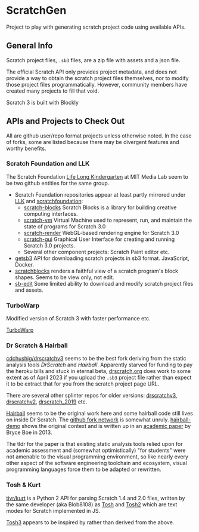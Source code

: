 # ScratchGen

Project to play with generating scratch project code using available APIs.

## General Info

Scratch project files, `.sb3` files, are a zip file with assets and a json file.

The official Scratch API only provides project metadata, and does not provide a way to obtain the scratch project files
themselves, nor to modify those project files programmatically. However, community members have created many projects 
to fill that void.

Scratch 3 is built with Blockly

## APIs and Projects to Check Out

All are github user/repo format projects unless otherwise noted. In the case of forks, some are listed because there may 
be divergent features and worthy benefits.

### Scratch Foundation and LLK

The Scratch Foundation [Life Long Kindergarten](https://github.com/LLK) at MIT Media Lab seem to be two github entities for the same group.

* Scratch Foundation repositories appear at least partly mirrored under [LLK](https://github.com/LLK) and 
[scratchfoundation](https://github.com/scratchfoundation):
  * [scratch-blocks](https://github.com/scratchfoundation/scratch-blocks) Scratch Blocks is a library for building 
   creative computing interfaces. 
  * [scratch-vm](https://github.com/scratchfoundation/scratch-vm) Virtual Machine used to represent, run, and maintain the state of programs for Scratch 3.0
  * [scratch-render](https://github.com/scratchfoundation/scratch-render) WebGL-based rendering engine for Scratch 3.0
  * [scratch-gui](https://github.com/LLK/scratch-gui) Graphical User Interface for creating and running Scratch 3.0 projects.
  * Several other component projects: Scratch Paint editor etc.
* [getsb3](https://github.com/cdchushig/getsb3) API for downloading scratch projects in sb3 format. JavaScript, Docker.
* [scratchblocks](https://github.com/scratchblocks/scratchblocks) renders a faithful view of a scratch program's block 
shapes. Seems to be view only, not edit.
* [sb-edit](https://github.com/leopard-js/sb-edit) Some limited ability to download and modify scratch project files and assets.

### TurboWarp

Modified version of Scratch 3 with faster performance etc.

[TurboWarp](https://github.com/TurboWarp)

### Dr Scratch & Hairball 

[cdchushig/drscratchv3](https://github.com/cdchushig/drscratchv3) seems to be the best fork deriving from the 
static analysis tools _DrScratch_ and _Hairball_. Apparently starved for funding to pay the heroku bills and 
stuck in eternal beta, [drscratch.org](http://drscratch.org/) does work to some extent as of April 2023 if you upload 
the `.sb3` project file rather than expect it to be extract that for you from the scratch project page URL.

There are several other splinter repos for older versions: 
[drscratchv3](https://github.com/AngelaVargas/drscratchv3),
[drscratchv2](https://github.com/AngelaVargas/drscratchv2), 
[drscratch_2019](https://github.com/AngelaVargas/drScratch_2019) etc.

[Hairball](https://github.com/ucsb-cs-education/hairball/) seems to be the original work here and some hairball code 
still lives on inside Dr Scratch. The [github fork network](https://github.com/jemole/hairball/network) is somewhat 
unruly. [hairball-demo](https://github.com/ucsb-cs-education/hairball-demo) shows the original context and is written 
up in an [academic paper](http://cs.ucsb.edu/~bboe/p/cv#sigcse13) by Bryce Boe in 2013. 

The tldr for the paper is that existing static analysis tools relied upon for academic assessment and (somewhat 
optimistically) "for students"  were not amenable to the visual programming environment, so like nearly every other 
aspect of the software engineering toolchain and ecosystem, visual programming languages force them to be adapted or 
rewritten.

### Tosh & Kurt

[tjvr/kurt](https://github.com/tjvr/kurt) is a Python 2 API for parsing Scratch 1.4 and 2.0 files, written by the same
developer (aka Blob8108) as [Tosh](https://github.com/tjvr/tosh) and [Tosh2](https://github.com/tjvr/tosh2) which are 
text modes for Scratch implemented in JS.  

[Tosh3](https://github.com/apple502j/tosh3) appears to be inspired by rather than derived from the above.
